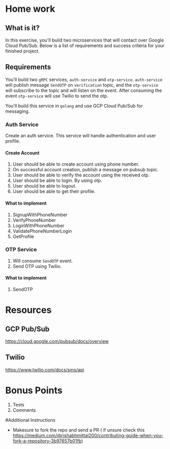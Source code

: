 # Home work

## What is it?

In this exercise, you'll build two microservices that will contact over Google Cloud Pub/Sub. Below is a list of requirements and success criteria for your finished project.

## Requirements

You'll build two `gRPC` services, `auth-service` and `otp-service`. `auth-service` will publish message `SendOTP` on `verification` topic, and the `otp-service` will subscribe to the topic and will listen on the event.
After consuming the event `otp-service` will use Twilio to send the otp.

You'll build this service in `golang` and use GCP Cloud Pub/Sub for messaging.


### Auth Service

Create an auth service. This service will handle authentication and user profile.

#### Create Account

1. User should be able to create account using phone number.
2. On successful account creation, publish a message on pubsub topic.
3. User should be able to verify the account using the received otp.
4. User should be able to login. By using otp.
5. User should be able to logout.
6. User should be able to get their profile.

#### What to implement
1. SignupWithPhoneNumber
2. VerifyPhoneNumber
3. LoginWithPhoneNumber
4. ValidatePhoneNumberLogin
5. GetProfile

### OTP Service

1. Will consume `SendOTP` event.
2. Send OTP using Twilio.

#### What to implement
1. SendOTP

# Resources

## GCP Pub/Sub

https://cloud.google.com/pubsub/docs/overview

## Twilio

https://www.twilio.com/docs/sms/api


# Bonus Points

1. Tests
2. Comments

#Additional Instructions

- Makesure to fork the repo and send a PR ( if unsure check this https://medium.com/@rishabhmittal200/contributing-guide-when-you-fork-a-repository-3b97657b01fb)
